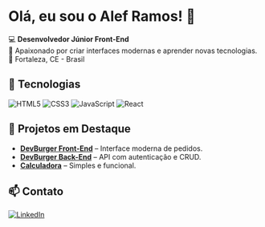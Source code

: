 # Olá, eu sou o Alef Ramos! 👋

💻 **Desenvolvedor Júnior Front-End**  
🚀 Apaixonado por criar interfaces modernas e aprender novas tecnologias.  
📍 Fortaleza, CE - Brasil  

## 🚀 Tecnologias
![HTML5](https://img.shields.io/badge/-HTML5-E34F26?style=flat&logo=html5&logoColor=white)
![CSS3](https://img.shields.io/badge/-CSS3-1572B6?style=flat&logo=css3)
![JavaScript](https://img.shields.io/badge/-JavaScript-F7DF1E?style=flat&logo=javascript&logoColor=black)
![React](https://img.shields.io/badge/-React-61DAFB?style=flat&logo=react&logoColor=black)

## 📂 Projetos em Destaque
- [**DevBurger Front-End**](https://github.com/AllefRamos14/DevBurger-Interface) – Interface moderna de pedidos.  
- [**DevBurger Back-End**](https://github.com/AllefRamos14/DevBurger.Api-Back-End) – API com autenticação e CRUD.  
- [**Calculadora**](https://github.com/AllefRamos14/calculadora) – Simples e funcional.

## 📫 Contato
[![LinkedIn](https://img.shields.io/badge/LinkedIn-0077B5?style=flat&logo=linkedin&logoColor=white)](https://www.linkedin.com/in/alef-ramos-244396280/)


